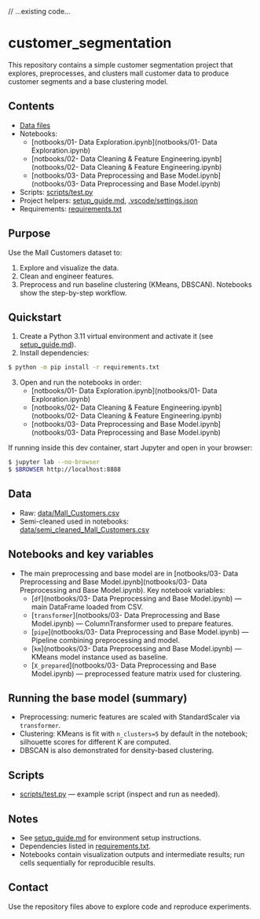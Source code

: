 // ...existing code...
# customer_segmentation

This repository contains a simple customer segmentation project that explores, preprocesses, and clusters mall customer data to produce customer segments and a base clustering model.

## Contents
- [Data files](data)
- Notebooks:
  - [notbooks/01- Data Exploration.ipynb](notbooks/01- Data Exploration.ipynb)
  - [notbooks/02- Data Cleaning & Feature Engineering.ipynb](notbooks/02- Data Cleaning & Feature Engineering.ipynb)
  - [notbooks/03- Data Preprocessing and Base Model.ipynb](notbooks/03- Data Preprocessing and Base Model.ipynb)
- Scripts: [scripts/test.py](scripts/test.py)
- Project helpers: [setup_guide.md](setup_guide.md), [.vscode/settings.json](.vscode/settings.json)
- Requirements: [requirements.txt](requirements.txt)

## Purpose
Use the Mall Customers dataset to:
1. Explore and visualize the data.
2. Clean and engineer features.
3. Preprocess and run baseline clustering (KMeans, DBSCAN).
Notebooks show the step-by-step workflow.

## Quickstart

1. Create a Python 3.11 virtual environment and activate it (see [setup_guide.md](setup_guide.md)).
2. Install dependencies:
```sh
$ python -m pip install -r requirements.txt
```
3. Open and run the notebooks in order:
   - [notbooks/01- Data Exploration.ipynb](notbooks/01- Data Exploration.ipynb)
   - [notbooks/02- Data Cleaning & Feature Engineering.ipynb](notbooks/02- Data Cleaning & Feature Engineering.ipynb)
   - [notbooks/03- Data Preprocessing and Base Model.ipynb](notbooks/03- Data Preprocessing and Base Model.ipynb)

If running inside this dev container, start Jupyter and open in your browser:
```sh
$ jupyter lab --no-browser
$ $BROWSER http://localhost:8888
```

## Data
- Raw: [data/Mall_Customers.csv](data/Mall_Customers.csv)
- Semi-cleaned used in notebooks: [data/semi_cleaned_Mall_Customers.csv](data/semi_cleaned_Mall_Customers.csv)

## Notebooks and key variables
- The main preprocessing and base model are in [notbooks/03- Data Preprocessing and Base Model.ipynb](notbooks/03- Data Preprocessing and Base Model.ipynb). Key notebook variables:
  - [`df`](notbooks/03- Data Preprocessing and Base Model.ipynb) — main DataFrame loaded from CSV.
  - [`transformer`](notbooks/03- Data Preprocessing and Base Model.ipynb) — ColumnTransformer used to prepare features.
  - [`pipe`](notbooks/03- Data Preprocessing and Base Model.ipynb) — Pipeline combining preprocessing and model.
  - [`km`](notbooks/03- Data Preprocessing and Base Model.ipynb) — KMeans model instance used as baseline.
  - [`X_prepared`](notbooks/03- Data Preprocessing and Base Model.ipynb) — preprocessed feature matrix used for clustering.

## Running the base model (summary)
- Preprocessing: numeric features are scaled with StandardScaler via `transformer`.
- Clustering: KMeans is fit with `n_clusters=5` by default in the notebook; silhouette scores for different K are computed.
- DBSCAN is also demonstrated for density-based clustering.

## Scripts
- [scripts/test.py](scripts/test.py) — example script (inspect and run as needed).

## Notes
- See [setup_guide.md](setup_guide.md) for environment setup instructions.
- Dependencies listed in [requirements.txt](requirements.txt).
- Notebooks contain visualization outputs and intermediate results; run cells sequentially for reproducible results.

## Contact
Use the repository files above to explore code and reproduce experiments.